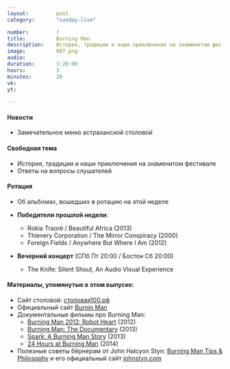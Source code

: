 ```yaml
---
layout:         post
category:       "sunday-live"

number:         7
title:          Burning Man
description:    История, традиции и наши приключения на знаменитом фестивале.
image:          007.png
audio:          
duration:       3:20:00
hours:          3
minutes:        20
vk:             
yt:             

---
```


#### Новости
- Замечательное меню астраханской столовой

#### Свободная тема
- История, традиции и наши приключения на знаменитом фестивале
- Ответы на вопросы слушателей

#### Ротация
- Об альбомах, вошедших в ротацию на этой неделе
- **Победители прошлой недели**:
    - Rokia Traoré / Beautiful Africa (2013)
    - Thievery Corporation / The Mirror Conspiracy (2000)
    - Foreign Fields / Anywhere But Where I Am (2012)

- **Вечерний концерт** (СПб Пт 20:00 / Бостон Сб 20:00)
    - The Knife: Silent Shout, An Audio Visual Experience

#### Материалы, упомянутые в этом выпуске:
- Сайт столовой: [столовая100.рф](http://столовая100.рф/)
- Официальный сайт [Burnin Man](http://burningman.org)
- Документальные фильмы про Burning Man:
  - [Burning Man 2012: Robot Heart](https://youtu.be/oGTjHSBYQLw) (2012)
  - [Burning Man: The Documentary](https://youtu.be/H0NdVn2O1WY) (2013)
  - [Spark: A Burning Man Story](https://youtu.be/kGkmUcyqLGA) (2013)
  - [24 Hours at Burning Man](https://youtu.be/LsbOhv-acLI) (2014)
- Полезные советы бёрнерам от John Halcyon Styn: [Burning Man Tips & Philosophy](https://www.youtube.com/playlist?list=PL9B913DEACD00EE20) и его официальный сайт [johnstyn.com](http://www.johnstyn.com)
